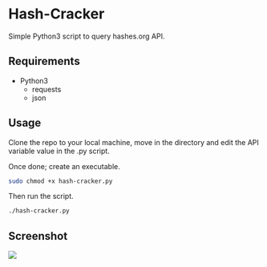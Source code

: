 # Hash-Cracker
Simple Python3 script to query hashes.org API.

## Requirements
- Python3
    - requests
    - json

## Usage
Clone the repo to your local machine, move in the directory and edit the API variable value in the .py script.

Once done; create an executable.
```bash
sudo chmod +x hash-cracker.py
```

Then run the script.
```bash
./hash-cracker.py
```

## Screenshot
![](https://user-images.githubusercontent.com/34091597/71892028-41d36200-3148-11ea-946e-8e3541640f02.png)

